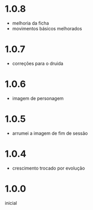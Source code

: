 # 1.0.8
- melhoria da ficha
- movimentos básicos melhorados

# 1.0.7
- correções para o druida

# 1.0.6
- imagem de personagem

# 1.0.5
- arrumei a imagem de fim de sessão

# 1.0.4
- crescimento trocado por evolução

# 1.0.0
inicial